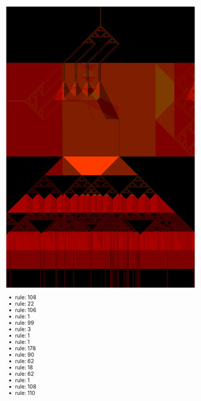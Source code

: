 ![photo](./output.png) 
 * rule: 108
* rule: 22
* rule: 106
* rule: 1
* rule: 99
* rule: 3
* rule: 1
* rule: 1
* rule: 178
* rule: 90
* rule: 62
* rule: 18
* rule: 62
* rule: 1
* rule: 108
* rule: 110
